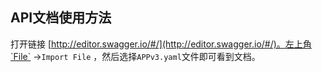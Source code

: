 API文档使用方法
-------------

打开链接 [http://editor.swagger.io/#/](http://editor.swagger.io/#/)。左上角`File` ->`Import File` ，然后选择`APPv3.yaml`文件即可看到文档。
